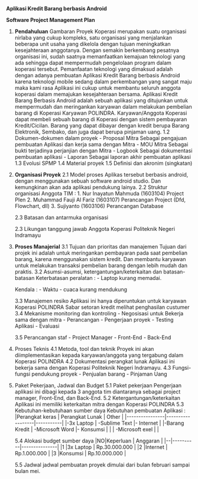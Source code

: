 
**Aplikasi Kredit Barang berbasis Android**

**Software Project Management Plan**
1. **Pendahuluan**
	 Gambaran Proyek
		Koperasi merupakan suatu organisasi nirlaba yang cukup kompleks, satu organisasi yang menjalankan beberapa unit usaha yang dikelola dengan tujuan meningkatkan kesejahteraan anggotanya. Dengan semakin berkembang pesatnya organisasi ini, sudah saatnya memanfaatkan kemajuan teknologi yang ada sehingga dapat mempermudah pengelolaan program dalam koperasi tersebut. Pemanfaatan teknologi yang dimaksud adalah dengan adanya pembuatan Aplikasi Kredit Barang berbasis Android karena teknologi mobile sedang dalam perkembangan yang sangat maju maka kami rasa Aplikasi ini cukup untuk membantu seluruh anggota koperasi dalam memajukan kesejahteraan bersama. Aplikasi Kredit Barang Berbasis Android adalah sebuah aplikasi yang ditujunkan untuk mempermudah dan meringankan karyawan dalam melakukan pembelian barang di Koperasi  Karyawan POLINDRA. Karyawan/Anggota Koperasi dapat membeli sebuah barang di Koperasi dengan sistem pembayaran Kredit/Cicilan. Barang yang dapat dibayar dengan kredit berupa Barang Elektronik, Sembako, dan juga dapat berupa pinjaman uang.
	1.2 Dokumen-dokumen dalam proyek
		- Proposal Mitra
			Sebagai pengajuan pembuatan Aplikasi dan kerja sama dengan Mitra
		- MOU Mitra
			Sebagai bukti terjadinya perjanjian dengan Mitra
		- Logbook 
			Sebagai dokumentasi pembuatan aplikasi
		- Laporan 
			Sebagai laporan akhir pembuatan aplikasi
	1.3 Evolusi SPMP
	1.4 Material proyek
	1.5 Definisi dan akronim (singkatan)

2. **Organisasi Proyek**
	2.1 Model proses
	Aplikas tersebut berbasis android, dengan menggunakan sebuah software android studio. Dan kemungkinan akan ada aplikasi pendukung lainya. 
	2.2 Struktur organisasi
		Anggota TIM :
		1. Nur Inayatun Mahmuda	(1603104) Project Plen
		2. Muhammad Fauji Al Fariz	(1603107) Perancangan Project (Dfd, Flowchart, dll)
		3. Sujiyanto		      	(1603106) Perancangan Database

	2.3 Batasan dan antarmuka organisasi

	2.3 Likungan tanggung jawab
		Anggota Koperasi Politeknik Negeri Indramayu 
3. **Proses Manajerial**
	3.1 Tujuan dan prioritas dan manajemen
		Tujuan dari projek ini adalah untuk meringankan pembayaran pada saat pembelian barang, karena menggunakan sistem kredit.
		Dan membantu karyawan untuk melakukan transaksi pembelian barang dengan lebih mudah dan praktis.
	3.2 Asumsi-asumsi, ketergantungan/keterkaitan dan batasan-batasan 
	Keterbatasan peralatan :
		- Laptop kurang memadai.
			
	Kendala :
		- Waktu
		- cuaca kurang mendukung

	3.3 Manajemen resiko
		Aplikasi ini hanya diperuntukan untuk karyawan Koperasi POLINDRA
		Sabar setoran kredit melihat penghasilan custumer
	3.4 Mekanisme monitoring dan kontroling
		- Negosisasi untuk Bekerja sama dengan mitra
		- Perancangan 
		- Pengerjaan proyek
		- Testing Aplikasi
		- Evaluasi

	3.5 Perancangan staf
		- Project Manager
		- Front-End
		- Back-End

4. Proses Teknis
	4.1 Metoda, tool dan teknik
		Proyek ini akan diimplementasikan kepada karyawan/anggota yang tergabung dalam Koperasi POLINDRA
	4.2 Dokumentasi perangkat lunak
		Aplikasi ini bekerja sama dengan Koperasi Politeknik Negeri Indramayu.
	4.3 Fungsi-fungsi pendukung proyek
		- Penjualan barang
		- Pinjaman Uang

5. Paket Pekerjaan, Jadwal dan Budget
	5.1 Paket pekerjaan
		Pengerjaan aplikasi ini dibagi kepada 3 anggota tim diantaranya sebagai project manager, Front-End, dan Back-End.
	5.2 Ketergantungan/keterkaitan
		Aplikasi ini memiliki keterkaitan mitra dengan Koperasi POLINDRA
	5.3 Kebutuhan-kebutuhaan sumber daya
		Kebutuhan pembuatan Aplikasi :
		|Perangkat keras | Perangkat Lunak  | Other     |
		|----------------|------------------|-----------|
		|-3x Laptop		 | -Sublime Text    |- Internet |
		|-Barang Kredit  | -Microsoft Word  |- Konsumsi |
		|                | -Microsoft exel  |           |

	5.4 Alokasi budget sumber daya
		|NO|Keperluan |   Anggaran 	  |
		|--|----------|---------------|
		|1 |3x Laptop | Rp.30.000.000 |
		|2 |Internet  | Rp.1.000.000  |
		|3 |Konsumsi  | Rp.10.000.000 |

	5.5 Jadwal
		jadwal pembuatan proyek dimulai dari bulan februari sampai bulan mei.

